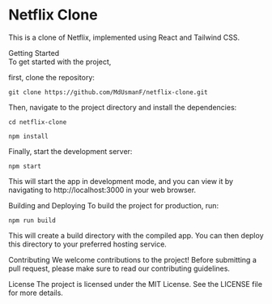 # Netflix Clone
This is a clone of Netflix, implemented using React and Tailwind CSS.

Getting Started\
To get started with the project,
 
first, clone the repository:
```
git clone https://github.com/MdUsmanF/netflix-clone.git
```
Then, navigate to the project directory and install the dependencies:

```
cd netflix-clone
```
```
npm install
```
Finally, start the development server:
```
npm start
```
This will start the app in development mode, and you can view it by navigating to http://localhost:3000 in your web browser.

Building and Deploying
To build the project for production, run:
```
npm run build
```
This will create a build directory with the compiled app. You can then deploy this directory to your preferred hosting service.

Contributing
We welcome contributions to the project! Before submitting a pull request, please make sure to read our contributing guidelines.

License
The project is licensed under the MIT License. See the LICENSE file for more details.
